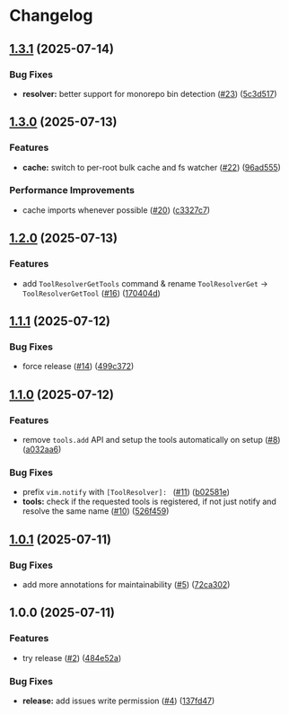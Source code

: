 # Changelog

## [1.3.1](https://github.com/y3owk1n/tool-resolver.nvim/compare/v1.3.0...v1.3.1) (2025-07-14)


### Bug Fixes

* **resolver:** better support for monorepo bin detection ([#23](https://github.com/y3owk1n/tool-resolver.nvim/issues/23)) ([5c3d517](https://github.com/y3owk1n/tool-resolver.nvim/commit/5c3d517118e4038fcff9c08de486b05f73dac673))

## [1.3.0](https://github.com/y3owk1n/tool-resolver.nvim/compare/v1.2.0...v1.3.0) (2025-07-13)


### Features

* **cache:** switch to per-root bulk cache and fs watcher ([#22](https://github.com/y3owk1n/tool-resolver.nvim/issues/22)) ([96ad555](https://github.com/y3owk1n/tool-resolver.nvim/commit/96ad555d05733b3cfff01cb9b41f878e3938975e))


### Performance Improvements

* cache imports whenever possible ([#20](https://github.com/y3owk1n/tool-resolver.nvim/issues/20)) ([c3327c7](https://github.com/y3owk1n/tool-resolver.nvim/commit/c3327c75c1d41bae3dac7cc4aabc0e1734626a3d))

## [1.2.0](https://github.com/y3owk1n/tool-resolver.nvim/compare/v1.1.1...v1.2.0) (2025-07-13)


### Features

* add `ToolResolverGetTools` command & rename `ToolResolverGet` -&gt; `ToolResolverGetTool` ([#16](https://github.com/y3owk1n/tool-resolver.nvim/issues/16)) ([170404d](https://github.com/y3owk1n/tool-resolver.nvim/commit/170404de5661dddde69d5275c557dbe21a1fdf6a))

## [1.1.1](https://github.com/y3owk1n/tool-resolver.nvim/compare/v1.1.0...v1.1.1) (2025-07-12)


### Bug Fixes

* force release ([#14](https://github.com/y3owk1n/tool-resolver.nvim/issues/14)) ([499c372](https://github.com/y3owk1n/tool-resolver.nvim/commit/499c3729a86bcfab18c4916b19901f82e248fbc0))

## [1.1.0](https://github.com/y3owk1n/tool-resolver.nvim/compare/v1.0.1...v1.1.0) (2025-07-12)


### Features

* remove `tools.add` API and setup the tools automatically on setup ([#8](https://github.com/y3owk1n/tool-resolver.nvim/issues/8)) ([a032aa6](https://github.com/y3owk1n/tool-resolver.nvim/commit/a032aa6c39b4c89bbfa1cbe5098ccb9744076b99))


### Bug Fixes

* prefix `vim.notify` with `[ToolResolver]: ` ([#11](https://github.com/y3owk1n/tool-resolver.nvim/issues/11)) ([b02581e](https://github.com/y3owk1n/tool-resolver.nvim/commit/b02581e032114f2e875180677d71185433a5c726))
* **tools:** check if the requested tools is registered, if not just notify and resolve the same name ([#10](https://github.com/y3owk1n/tool-resolver.nvim/issues/10)) ([526f459](https://github.com/y3owk1n/tool-resolver.nvim/commit/526f459b4013a70dc8181f5c4350dc3be1a8ad29))

## [1.0.1](https://github.com/y3owk1n/tool-resolver.nvim/compare/v1.0.0...v1.0.1) (2025-07-11)


### Bug Fixes

* add more annotations for maintainability ([#5](https://github.com/y3owk1n/tool-resolver.nvim/issues/5)) ([72ca302](https://github.com/y3owk1n/tool-resolver.nvim/commit/72ca3028c532d1e8cef445baf3c1feebdc5ec9a7))

## 1.0.0 (2025-07-11)


### Features

* try release ([#2](https://github.com/y3owk1n/tool-resolver.nvim/issues/2)) ([484e52a](https://github.com/y3owk1n/tool-resolver.nvim/commit/484e52ad7c76ab9fa5b74d92a04779b82edd3048))


### Bug Fixes

* **release:** add issues write permission ([#4](https://github.com/y3owk1n/tool-resolver.nvim/issues/4)) ([137fd47](https://github.com/y3owk1n/tool-resolver.nvim/commit/137fd4731ef5fe33924bef706e3d0ea04941389d))

